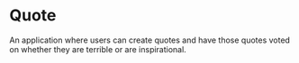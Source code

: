 # Quote
An application where users can create quotes and have those quotes voted on whether they are terrible or are inspirational. 
